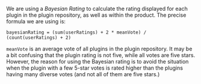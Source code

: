 [//]: # (title: Plugins Rating)

We are using a *Bayesian Rating* to calculate the rating displayed for each plugin in the plugin repository, as well as within the product. The precise formula we are using is:

```
bayesianRating = (sum(userRatings) + 2 * meanVote) / (count(userRatings) + 2)
```

`meanVote` is an average vote of all plugins in the plugin repository.
It may be a bit confusing that the plugin rating is not five, while all votes are five stars. However, the reason for using the Bayesian rating is to avoid the situation when the plugin with a few 5-star votes is rated higher than the plugins having many diverse votes (and not all of them are five stars.)